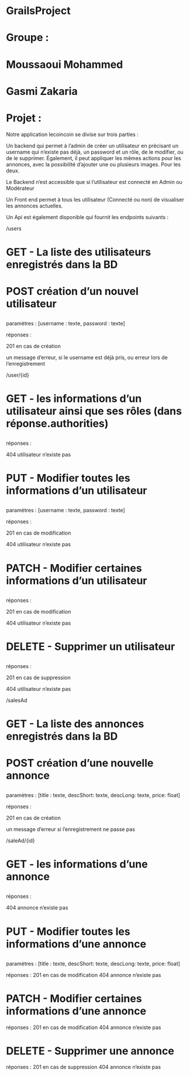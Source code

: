 # GrailsProject

# Groupe : 
# Moussaoui Mohammed
# Gasmi Zakaria 
# Projet :
Notre application lecoincoin se divise sur trois parties : </p>
Un backend qui permet à l’admin de créer un utilisateur en précisant un username qui n’existe pas déjà, un password et un rôle, de le modifier, ou de le supprimer. Également, il peut appliquer les mêmes actions pour les annonces, avec la possibilité d’ajouter une ou plusieurs images. Pour les deux.</p>
Le Backend n’est accessible que si l’utilisateur est connecté en Admin ou Modérateur</p>
Un Front end permet à tous les utilisateur (Connecté ou non) de visualiser les annonces actuelles.</p>
Un Api est également disponible qui fournit les endpoints suivants :</p>
/users
# GET - La liste des utilisateurs enregistrés dans la BD</p>
# POST création d’un nouvel utilisateur</p>
paramètres : [username : texte, password : texte]</p>
réponses  : </p>
201 en cas de création</p>
un message d’erreur, si le username est déjà pris, ou erreur lors de l’enregistrement</p>
/user/{id}</p>
# GET - les informations d’un utilisateur ainsi que ses rôles (dans réponse.authorities)</p>
réponses  : </p>
404 utilisateur n’existe pas</p>
# PUT - Modifier toutes les informations d’un utilisateur</p>
paramètres : [username : texte, password : texte]</p>
réponses  : </p>
201 en cas de modification</p>
404 utilisateur n’existe pas</p>
# PATCH - Modifier certaines informations d’un utilisateur</p>
réponses  : </p>
201 en cas de modification</p>
404 utilisateur n’existe pas</p>
# DELETE  - Supprimer un utilisateur</p>
réponses  : </p>
201 en cas de suppression</p>
404 utilisateur n’existe pas</p>
/salesAd</p>
# GET - La liste des annonces enregistrés dans la BD</p>
# POST création d’une nouvelle annonce</p>
paramètres : [title : texte, descShort: texte, descLong: texte, price: float]</p>
réponses  : </p>
201 en cas de création</p>
un message d’erreur si l’enregistrement ne passe pas</p>
/saleAd/{id}</p>
# GET - les informations d’une annonce </p>
réponses  : </p>
404 annonce n’existe pas</p>
# PUT - Modifier toutes les informations d’une annonce</p>
paramètres : [title : texte, descShort: texte, descLong: texte, price: float]</p>
réponses  : 
201 en cas de modification
404 annonce n’existe pas
# PATCH - Modifier certaines informations d’une annonce 
réponses  : 
201 en cas de modification
404 annonce n’existe pas
# DELETE  - Supprimer une annonce
réponses  : 
201 en cas de suppression
404 annonce n’existe pas
